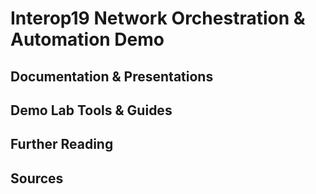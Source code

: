 # Interop19 Network Orchestration & Automation Demo

## Documentation & Presentations

## Demo Lab Tools & Guides

## Further Reading

## Sources
